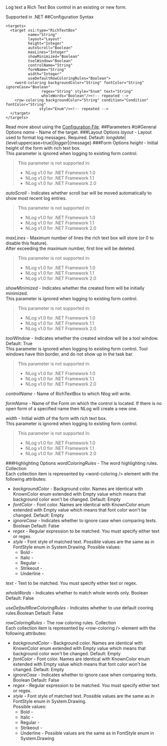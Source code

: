 Log text a Rich Text Box control in an existing or new form. 

Supported in .NET
##Configuration Syntax
```
<targets>
  <target xsi:type="RichTextBox"
          name="String"
          layout="Layout"
          height="Integer"
          autoScroll="Boolean"
          maxLines="Integer"
          showMinimized="Boolean"
          toolWindow="Boolean"
          controlName="String"
          formName="String"
          width="Integer"
          useDefaultRowColoringRules="Boolean">
    <word-coloring backgroundColor="String" fontColor="String" ignoreCase="Boolean"
                regex="String" style="Enum" text="String"
                wholeWords="Boolean"/><!-- repeated -->
    <row-coloring backgroundColor="String" condition="Condition" fontColor="String"
               style="Enum"/><!-- repeated -->
  </target>
</targets>
```
Read more about using the [Configuration File](Configuration-file).
##Parameters
#¤#General Options
_name_ - Name of the target.
###Layout Options
_layout_ - Layout used to format log messages. Required. Default: ${longdate}|${level:uppercase=true}|${logger}|${message}
###Form Options
_height_ - Initial height of the form with rich text box.  
This parameter is ignored when logging to existing form control.   
> This parameter is not supported in:
> * NLog v1.0 for .NET Framework 1.0
> * NLog v1.0 for .NET Framework 1.1
> * NLog v1.0 for .NET Framework 2.0

_autoScroll_ - Indicates whether scroll bar will be moved automatically to show most recent log entries.  
> This parameter is not supported in:
> * NLog v1.0 for .NET Framework 1.0
> * NLog v1.0 for .NET Framework 1.1
> * NLog v1.0 for .NET Framework 2.0

_maxLines_ - Maximum number of lines the rich text box will store (or 0 to disable this feature).  
After exceeding the maximum number, first line will be deleted.  
> This parameter is not supported in:
> * NLog v1.0 for .NET Framework 1.0
> * NLog v1.0 for .NET Framework 1.1
> * NLog v1.0 for .NET Framework 2.0

_showMinimized_ - Indicates whether the created form will be initially minimized.  
This parameter is ignored when logging to existing form control.  
> This parameter is not supported in:
> * NLog v1.0 for .NET Framework 1.0
> * NLog v1.0 for .NET Framework 1.1
> * NLog v1.0 for .NET Framework 2.0

_toolWindow_ - Indicates whether the created window will be a tool window. Default: True  
This parameter is ignored when logging to existing form control. Tool windows have thin border, and do not show up in the task bar.  
> This parameter is not supported in:
> * NLog v1.0 for .NET Framework 1.0
> * NLog v1.0 for .NET Framework 1.1
> * NLog v1.0 for .NET Framework 2.0

_controlName_ - Name of RichTextBox to which Nlog will write.

_formName_ - Name of the Form on which the control is located. If there is no open form of a specified name then NLog will create a new one.

_width_ - Initial width of the form with rich text box.  
This parameter is ignored when logging to existing form control.  
> This parameter is not supported in:
> * NLog v1.0 for .NET Framework 1.0
> * NLog v1.0 for .NET Framework 1.1
> * NLog v1.0 for .NET Framework 2.0

###Highlighting Options
_wordColoringRules_ - The word highlighting rules. Collection  
Each collection item is represented by \<word-coloring /> element with the following attributes:  
  * _backgroundColor_ - Background color. Names are identical with KnownColor enum extended with Empty value which means that background color won't be changed. Default: Empty
  * _fontColor_ - Font color. Names are identical with KnownColor enum extended with Empty value which means that font color won't be changed. Default: Empty
  * _ignoreCase_ - Indicates whether to ignore case when comparing texts. Boolean Default: False
  * _regex_ - Regular expression to be matched. You must specify either text or regex.
  * _style_ - Font style of matched text. Possible values are the same as in FontStyle enum in System.Drawing.
    Possible values:
    * Bold -
    * Italic -
    * Regular -
    * Strikeout -
    * Underline -

_text_ - Text to be matched. You must specify either text or regex.

_wholeWords_ - Indicates whether to match whole words only. Boolean Default: False

_useDefaultRowColoringRules_ - Indicates whether to use default cooring rules.Boolean Default: False

_rowColoringRules_ - The row coloring rules. Collection  
Each collection item is represented by \<row-coloring /> element with the following attributes:  
  * _backgroundColor_ - Background color. Names are identical with KnownColor enum extended with Empty value which means that background color won't be changed. Default: Empty
  * _fontColor_ - Font color. Names are identical with KnownColor enum extended with Empty value which means that font color won't be changed. Default: Empty
  * _ignoreCase_ - Indicates whether to ignore case when comparing texts. Boolean Default: False
  * _regex_ - Regular expression to be matched. You must specify either text or regex.
  * _style_ - Font style of matched text. Possible values are the same as in FontStyle enum in System.Drawing.  
    Possible values:
    * Bold -
    * Italic -
    * Regular -
    * Strikeout -
    * Underline -
    Possible values are the same as in FontStyle enum in System.Drawing